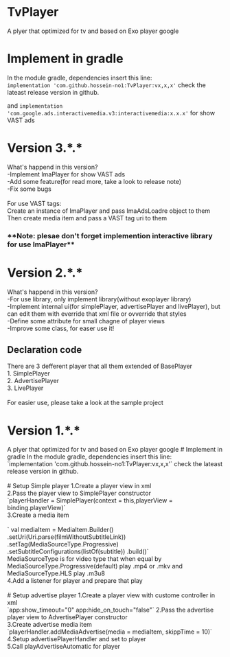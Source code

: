 # TvPlayer
A plyer that optimized for tv and based on Exo player google
# Implement in gradle
In the module gradle, dependencies insert this line:
<br/>
`implementation 'com.github.hossein-no1:TvPlayer:vx,x,x'`
check the lateast release version in github.

and 
`implementation 'com.google.ads.interactivemedia.v3:interactivemedia:x.x.x'`
for show VAST ads
<br/>

<h1>Version 3.*.*</h1>
What's happend in this version?<br/>
-Implement ImaPlayer for show VAST ads<br/>
-Add some feature(for read more, take a look to release note)<br/>
-Fix some bugs<br/>

<br/>
For use VAST tags:<br/>
Create an instance of ImaPlayer and pass ImaAdsLoadre object to them<br/>
Then create media item and pass a VAST tag uri to them
<h3>**Note: plesae don't forget implemention interactive library for use ImaPlayer**<h3/>

<h1>Version 2.*.*</h1>

What's happend in this version?<br/>
-For use library, only implement library(without exoplayer library)<br/>
-Implement internal ui(for simplePlayer, advertisePlayer and livePlayer), but can edit them with everride that xml file or ovverride that styles<br/>
-Define some attribute for small chagne of player views<br/>
-Improve some class, for easer use it!<br/>

<h2>Declaration code</h2>
There are 3 defferent player that all them extended of BasePlayer<br/>
1. SimplePlayer<br/>
2. AdvertisePlayer<br/>
3. LivePlayer<br/>
<br/>
For easier use, please take a look at the sample project

<h1>Version 1.*.*</h1>
A plyer that optimized for tv and based on Exo player google
# Implement in gradle
In the module gradle, dependencies insert this line:
<br/>
`implementation 'com.github.hossein-no1:TvPlayer:vx,x,x'`
check the lateast release version in github.
<br/>
<br/>
# Setup Simple player
1.Create a player view in xml<br/>
2.Pass the player view to SimplePlayer constructor<br/>
`playerHandler = SimplePlayer(context = this,playerView = binding.playerView)`<br/>
3.Create a media item<br/><br/>
`        val mediaItem = MediaItem.Builder()
            .setUri(Uri.parse(filmWithoutSubtitleLink))
            .setTag(MediaSourceType.Progressive)
            .setSubtitleConfigurations(listOf(subtitle))
            .build()`<br/>
MediaSourceType is for video type that when equal by MediaSourceType.Progressive(default) play .mp4 or .mkv and MediaSourceType.HLS play .m3u8<br/>
4.Add a listener for player and prepare that play
<br/>
<br/>
# Setup advertise player
1.Create a player view with custome controller in xml<br/>
`app:show_timeout="0"
app:hide_on_touch="false"`
2.Pass the advertise player view to AdvertisePlayer constructor<br/>
3.Create advertise media item<br/>
`playerHandler.addMediaAdvertise(media = mediaItem, skippTime = 10)`<br/>
4.Setup advertisePlayerHandler and set to player<br/>
5.Call playAdvertiseAutomatic for player<br/>
